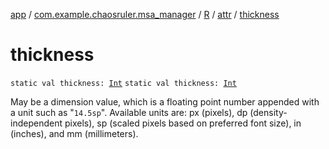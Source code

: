 [app](../../../index.md) / [com.example.chaosruler.msa_manager](../../index.md) / [R](../index.md) / [attr](index.md) / [thickness](.)

# thickness

`static val thickness: `[`Int`](https://kotlinlang.org/api/latest/jvm/stdlib/kotlin/-int/index.html)
`static val thickness: `[`Int`](https://kotlinlang.org/api/latest/jvm/stdlib/kotlin/-int/index.html)

May be a dimension value, which is a floating point number appended with a unit such as "`14.5sp`". Available units are: px (pixels), dp (density-independent pixels), sp (scaled pixels based on preferred font size), in (inches), and mm (millimeters).

